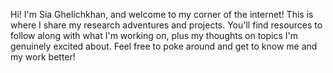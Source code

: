 Hi! I'm Sia Ghelichkhan, and welcome to my corner of the internet! This is where I share my research adventures and projects. You'll find resources to follow along with what I'm working on, plus my thoughts on topics I'm genuinely excited about. Feel free to poke around and get to know me and my work better!
